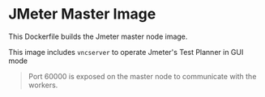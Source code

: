 # JMeter Master Image

This Dockerfile builds the Jmeter master node image.

This image includes `vncserver` to operate Jmeter's Test Planner in GUI mode

> Port 60000 is exposed on the master node to communicate with the workers.
